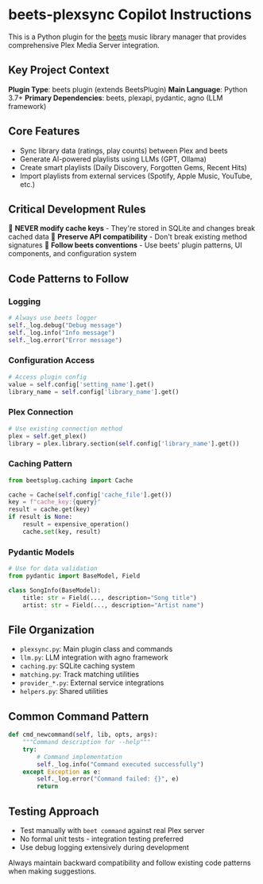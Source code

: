 # beets-plexsync Copilot Instructions

This is a Python plugin for the [beets](https://github.com/beetbox/beets) music library manager that provides comprehensive Plex Media Server integration.

## Key Project Context

**Plugin Type**: beets plugin (extends BeetsPlugin)
**Main Language**: Python 3.7+
**Primary Dependencies**: beets, plexapi, pydantic, agno (LLM framework)

## Core Features
- Sync library data (ratings, play counts) between Plex and beets
- Generate AI-powered playlists using LLMs (GPT, Ollama)
- Create smart playlists (Daily Discovery, Forgotten Gems, Recent Hits)
- Import playlists from external services (Spotify, Apple Music, YouTube, etc.)

## Critical Development Rules

🚨 **NEVER modify cache keys** - They're stored in SQLite and changes break cached data
🚨 **Preserve API compatibility** - Don't break existing method signatures
🚨 **Follow beets conventions** - Use beets' plugin patterns, UI components, and configuration system

## Code Patterns to Follow

### Logging
```python
# Always use beets logger
self._log.debug("Debug message")
self._log.info("Info message") 
self._log.error("Error message")
```

### Configuration Access
```python
# Access plugin config
value = self.config['setting_name'].get()
library_name = self.config['library_name'].get()
```

### Plex Connection
```python
# Use existing connection method
plex = self.get_plex()
library = plex.library.section(self.config['library_name'].get())
```

### Caching Pattern
```python
from beetsplug.caching import Cache

cache = Cache(self.config['cache_file'].get())
key = f"cache_key:{query}"
result = cache.get(key)
if result is None:
    result = expensive_operation()
    cache.set(key, result)
```

### Pydantic Models
```python
# Use for data validation
from pydantic import BaseModel, Field

class SongInfo(BaseModel):
    title: str = Field(..., description="Song title")
    artist: str = Field(..., description="Artist name") 
```

## File Organization
- `plexsync.py`: Main plugin class and commands
- `llm.py`: LLM integration with agno framework
- `caching.py`: SQLite caching system
- `matching.py`: Track matching utilities
- `provider_*.py`: External service integrations
- `helpers.py`: Shared utilities

## Common Command Pattern
```python
def cmd_newcommand(self, lib, opts, args):
    """Command description for --help"""
    try:
        # Command implementation
        self._log.info("Command executed successfully")
    except Exception as e:
        self._log.error("Command failed: {}", e)
        return
```

## Testing Approach
- Test manually with `beet command` against real Plex server
- No formal unit tests - integration testing preferred
- Use debug logging extensively during development

Always maintain backward compatibility and follow existing code patterns when making suggestions.